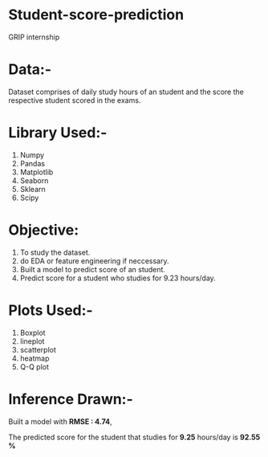 # Student-score-prediction
GRIP internship

# Data:-
Dataset comprises of daily study hours of an student and the score the respective student scored in the exams.

# Library Used:-
1. Numpy
2. Pandas
3. Matplotlib
4. Seaborn
5. Sklearn
6. Scipy

# Objective:
1. To study the dataset.
2. do EDA or feature engineering if neccessary.
3. Built a model to predict score of an student.
4. Predict score for a student who studies for 9.23 hours/day.

# Plots Used:-
1. Boxplot
2. lineplot
3. scatterplot
4. heatmap
5. Q-Q plot

# Inference Drawn:-
Built a model with **RMSE : 4.74**, 

The predicted score for the student that studies for **9.25** hours/day is **92.55 %**

